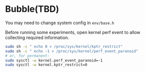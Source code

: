 # Bubble(TBD)

You may need to change system config in `env/base.h`

Before running some experiments, open kernel perf event to allow collecting required information.

```bash
sudo sh -c " echo 0 > /proc/sys/kernel/kptr_restrict"
sudo sh -c " echo -1 > /proc/sys/kernel/perf_event_paranoid"
# or, for permanent: 
sudo sysctl -w kernel.perf_event_paranoid=-1
sudo sysctl -w kernel.kptr_restrict=0
```

